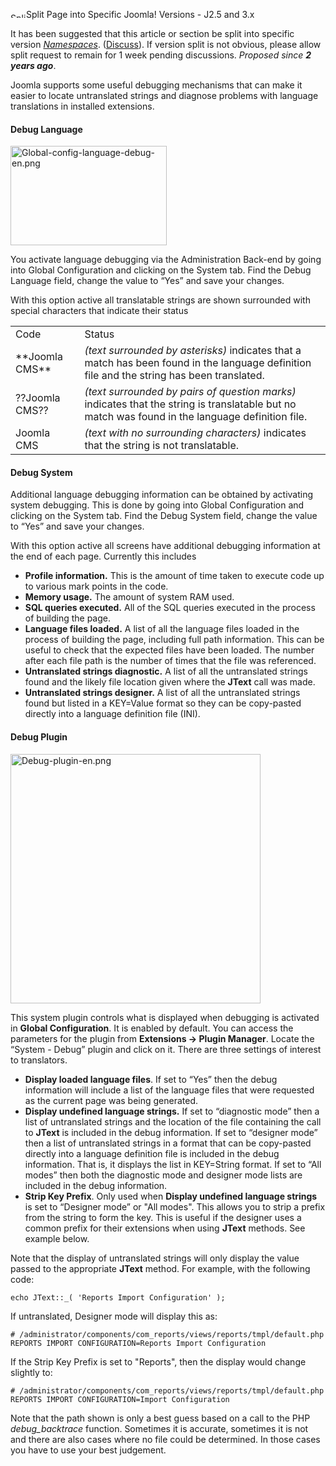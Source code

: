 <!-- Filename: Debugging_a_translation / Display title: Debugging a translation -->

<img
src="https://docs.joomla.org/images/thumb/6/69/Split-icon.png/25px-Split-icon.png"
decoding="async"
srcset="https://docs.joomla.org/images/thumb/6/69/Split-icon.png/38px-Split-icon.png 1.5x, https://docs.joomla.org/images/thumb/6/69/Split-icon.png/50px-Split-icon.png 2x"
data-file-width="200" data-file-height="67" width="25" height="8"
alt="Split-icon.png" />Split Page into Specific Joomla! Versions - J2.5
and 3.x

It has been suggested that this article or section be split into
specific version
*[Namespaces](https://docs.joomla.org/JDOC:Namespaces "JDOC:Namespaces")*.
(<a
href="https://docs.joomla.org/index.php?title=Talk:Debugging_a_translation/en&amp;action=edit&amp;redlink=1"
class="new"
title="Talk:Debugging a translation/en (page does not exist)">Discuss</a>).
If version split is not obvious, please allow split request to remain
for 1 week pending discussions. <span class="small">*Proposed since **2
years ago***.</span>

  
Joomla supports some useful debugging mechanisms that can make it easier
to locate untranslated strings and diagnose problems with language
translations in installed extensions.

#### Debug Language

<img
src="https://docs.joomla.org/images/thumb/f/fd/Global-config-language-debug-en.png/250px-Global-config-language-debug-en.png"
decoding="async"
srcset="https://docs.joomla.org/images/thumb/f/fd/Global-config-language-debug-en.png/375px-Global-config-language-debug-en.png 1.5x, https://docs.joomla.org/images/thumb/f/fd/Global-config-language-debug-en.png/500px-Global-config-language-debug-en.png 2x"
data-file-width="1220" data-file-height="776" width="250" height="159"
alt="Global-config-language-debug-en.png" />

You activate language debugging via the Administration Back-end by going
into Global Configuration and clicking on the System tab. Find the Debug
Language field, change the value to “Yes” and save your changes.

With this option active all translatable strings are shown surrounded
with special characters that indicate their status

|                    |                                                                                                                                                  |
|--------------------|--------------------------------------------------------------------------------------------------------------------------------------------------|
| Code               | Status                                                                                                                                           |
| \*\*Joomla CMS\*\* | *(text surrounded by asterisks)* indicates that a match has been found in the language definition file and the string has been translated.       |
| ??Joomla CMS??     | *(text surrounded by pairs of question marks)* indicates that the string is translatable but no match was found in the language definition file. |
| Joomla CMS         | *(text with no surrounding characters)* indicates that the string is not translatable.                                                           |

#### Debug System

Additional language debugging information can be obtained by activating
system debugging. This is done by going into Global Configuration and
clicking on the System tab. Find the Debug System field, change the
value to “Yes” and save your changes.

With this option active all screens have additional debugging
information at the end of each page. Currently this includes

- **Profile information.** This is the amount of time taken to execute
  code up to various mark points in the code.
- **Memory usage.** The amount of system RAM used.
- **SQL queries executed.** All of the SQL queries executed in the
  process of building the page.
- **Language files loaded.** A list of all the language files loaded in
  the process of building the page, including full path information.
  This can be useful to check that the expected files have been loaded.
  The number after each file path is the number of times that the file
  was referenced.
- **Untranslated strings diagnostic.** A list of all the untranslated
  strings found and the likely file location given where the **JText**
  call was made.
- **Untranslated strings designer.** A list of all the untranslated
  strings found but listed in a KEY=Value format so they can be
  copy-pasted directly into a language definition file (INI).

#### Debug Plugin

<img src="https://docs.joomla.org/images/6/61/Debug-plugin-en.png"
decoding="async" data-file-width="400" data-file-height="399"
width="400" height="399" alt="Debug-plugin-en.png" />

This system plugin controls what is displayed when debugging is
activated in **Global Configuration**. It is enabled by default. You can
access the parameters for the plugin from **Extensions → Plugin
Manager**. Locate the “System - Debug” plugin and click on it. There are
three settings of interest to translators.

- **Display loaded language files**. If set to “Yes” then the debug
  information will include a list of the language files that were
  requested as the current page was being generated.
- **Display undefined language strings.** If set to “diagnostic mode”
  then a list of untranslated strings and the location of the file
  containing the call to **JText** is included in the debug information.
  If set to “designer mode” then a list of untranslated strings in a
  format that can be copy-pasted directly into a language definition
  file is included in the debug information. That is, it displays the
  list in KEY=String format. If set to “All modes” then both the
  diagnostic mode and designer mode lists are included in the debug
  information.
- **Strip Key Prefix**. Only used when **Display undefined language
  strings** is set to “Designer mode” or "All modes". This allows you to
  strip a prefix from the string to form the key. This is useful if the
  designer uses a common prefix for their extensions when using
  **JText** methods. See example below.

Note that the display of untranslated strings will only display the
value passed to the appropriate **JText** method. For example, with the
following code:

    echo JText::_( 'Reports Import Configuration' );

If untranslated, Designer mode will display this as:

    # /administrator/components/com_reports/views/reports/tmpl/default.php
    REPORTS IMPORT CONFIGURATION=Reports Import Configuration

If the Strip Key Prefix is set to "Reports", then the display would
change slightly to:

    # /administrator/components/com_reports/views/reports/tmpl/default.php
    REPORTS IMPORT CONFIGURATION=Import Configuration

Note that the path shown is only a best guess based on a call to the PHP
*debug_backtrace* function. Sometimes it is accurate, sometimes it is
not and there are also cases where no file could be determined. In those
cases you have to use your best judgement.
